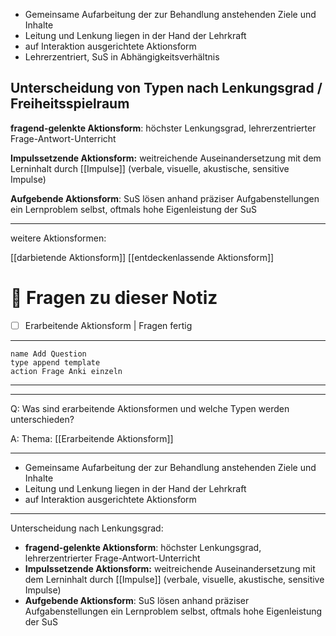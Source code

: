 - Gemeinsame Aufarbeitung der zur Behandlung anstehenden Ziele und Inhalte
- Leitung und Lenkung liegen in der Hand der Lehrkraft 
- auf Interaktion ausgerichtete Aktionsform
- Lehrerzentriert, SuS in Abhängigkeitsverhältnis

## Unterscheidung von Typen nach Lenkungsgrad / Freiheitsspielraum

**fragend-gelenkte Aktionsform**: höchster Lenkungsgrad, lehrerzentrierter Frage-Antwort-Unterricht

**Impulssetzende Aktionsform:**  weitreichende Auseinandersetzung mit dem Lerninhalt durch [[Impulse]] (verbale, visuelle, akustische, sensitive Impulse)

**Aufgebende Aktionsform**: SuS lösen anhand präziser Aufgabenstellungen ein Lernproblem selbst, oftmals hohe Eigenleistung der SuS 

--- 

weitere Aktionsformen:

[[darbietende Aktionsform]]
[[entdeckenlassende Aktionsform]]


# 🔎 Fragen zu dieser Notiz

- [ ] Erarbeitende Aktionsform  | Fragen fertig

---

```button
name Add Question
type append template
action Frage Anki einzeln
```
___
---

Q: Was sind erarbeitende Aktionsformen und welche Typen werden unterschieden?

A:  Thema: [[Erarbeitende Aktionsform]] 
________
- Gemeinsame Aufarbeitung der zur Behandlung anstehenden Ziele und Inhalte
- Leitung und Lenkung liegen in der Hand der Lehrkraft 
- auf Interaktion ausgerichtete Aktionsform
---
Unterscheidung nach Lenkungsgrad:
- **fragend-gelenkte Aktionsform**: höchster Lenkungsgrad, lehrerzentrierter Frage-Antwort-Unterricht
- **Impulssetzende Aktionsform:**  weitreichende Auseinandersetzung mit dem Lerninhalt durch [[Impulse]] (verbale, visuelle, akustische, sensitive Impulse)
- **Aufgebende Aktionsform**: SuS lösen anhand präziser Aufgabenstellungen ein Lernproblem selbst, oftmals hohe Eigenleistung der SuS 
<!--ID: 1711732212086-->







